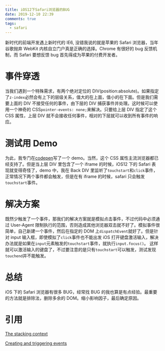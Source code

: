 ```yaml
---
title: iOS12下Safari浏览器的BUG
date: 2019-12-10 22:39
comments: true
tags:
  - safari
---
```


新时代的前端开发遇上新时代的 IE6, 没错我说的就是苹果的 Safari 浏览器，当年谷歌抛弃 WebKit 内核自立门户真是正确的选择。Chrome 有很好的 bug 反馈机制，而 Safari 要想反馈 bug 首先得成为苹果的付费开发者。

# 事件穿透

当我们遇到一个特殊需求，有两个绝对定位的 DIV(position:absolute)。如果指定了`z-index`必然会有上下的层级关系，值大的在上面，值小的在下面。但是我们需要上面的 DIV 不接受任何的事件，由下层的 DIV 捕获事件并处理。这时候可以使用一个神奇的 CSS`pointer-events: none;`来解决。只要给上层 DIV 指定了这个 CSS 属性，上层 DIV 就不会接收任何事件，相对的下层就可以收到所有事件的响应。

# 测试用 Demo

为此，我专门在[codepen](https://codepen.io/acgotaku/pen/LYEpdWZ)写了一个 demo。当然，这个 CSS 属性主流浏览器都已经支持了。但是当上层 DIV 里包含了一个 iframe 的时候，iOS12 下的 Safari 表现就变得奇怪了，demo 中，我在 Back DIV 里监听了`touchstart`和`click`事件，正常情况下两个事件都会触发，但是在有 iframe 的时候，safari 只会触发`touchstart`事件。

# 解决方案

既然少触发了一个事件，那我们的解决方案就是模拟点击事件，不过代码中必须通过 User-Agent 限制执行的范围，否则造成其他浏览器双击就不好了。模拟事件很简单，自己新建一个事件，然后在指定的 DOM 上`dispatchEvent`就好了。但是针对 input 输入框，即使模拟了`click`事件也不能出发 iOS 打开键盘激活输入，解决办法就是如果在`input`元素触发的`touchstart`事件，就执行`input.focus()`。
这样就可以激活输入的键盘了，不过要注意的是只有`touchstart`可以触发，测试发现`touchend`并不能触发。

# 总结

iOS 下的 Safari 浏览器有很多 BUG，经常找 BUG 的我也算是有点经验。最重要的方法就是排除法，删除多余的 DOM。缩小影响因子，最后确定原因。

# 引用

[The stacking context](https://developer.mozilla.org/en-US/docs/Web/CSS/CSS_Positioning/Understanding_z_index/The_stacking_context)

[Creating and triggering events](https://developer.mozilla.org/en-US/docs/Web/Guide/Events/Creating_and_triggering_events)
